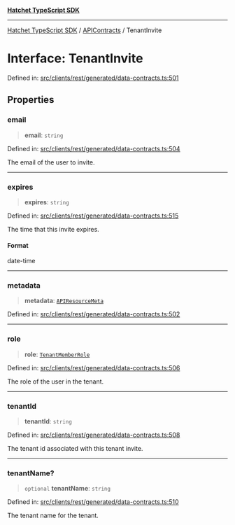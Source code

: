 [**Hatchet TypeScript SDK**](../../../../README.md)

***

[Hatchet TypeScript SDK](../../../../README.md) / [APIContracts](../README.md) / TenantInvite

# Interface: TenantInvite

Defined in: [src/clients/rest/generated/data-contracts.ts:501](https://github.com/hatchet-dev/hatchet/blob/0288a24f2e9f14787135b399bd47182f4d1260d9/sdks/typescript/src/clients/rest/generated/data-contracts.ts#L501)

## Properties

### email

> **email**: `string`

Defined in: [src/clients/rest/generated/data-contracts.ts:504](https://github.com/hatchet-dev/hatchet/blob/0288a24f2e9f14787135b399bd47182f4d1260d9/sdks/typescript/src/clients/rest/generated/data-contracts.ts#L504)

The email of the user to invite.

***

### expires

> **expires**: `string`

Defined in: [src/clients/rest/generated/data-contracts.ts:515](https://github.com/hatchet-dev/hatchet/blob/0288a24f2e9f14787135b399bd47182f4d1260d9/sdks/typescript/src/clients/rest/generated/data-contracts.ts#L515)

The time that this invite expires.

#### Format

date-time

***

### metadata

> **metadata**: [`APIResourceMeta`](APIResourceMeta.md)

Defined in: [src/clients/rest/generated/data-contracts.ts:502](https://github.com/hatchet-dev/hatchet/blob/0288a24f2e9f14787135b399bd47182f4d1260d9/sdks/typescript/src/clients/rest/generated/data-contracts.ts#L502)

***

### role

> **role**: [`TenantMemberRole`](../enumerations/TenantMemberRole.md)

Defined in: [src/clients/rest/generated/data-contracts.ts:506](https://github.com/hatchet-dev/hatchet/blob/0288a24f2e9f14787135b399bd47182f4d1260d9/sdks/typescript/src/clients/rest/generated/data-contracts.ts#L506)

The role of the user in the tenant.

***

### tenantId

> **tenantId**: `string`

Defined in: [src/clients/rest/generated/data-contracts.ts:508](https://github.com/hatchet-dev/hatchet/blob/0288a24f2e9f14787135b399bd47182f4d1260d9/sdks/typescript/src/clients/rest/generated/data-contracts.ts#L508)

The tenant id associated with this tenant invite.

***

### tenantName?

> `optional` **tenantName**: `string`

Defined in: [src/clients/rest/generated/data-contracts.ts:510](https://github.com/hatchet-dev/hatchet/blob/0288a24f2e9f14787135b399bd47182f4d1260d9/sdks/typescript/src/clients/rest/generated/data-contracts.ts#L510)

The tenant name for the tenant.
